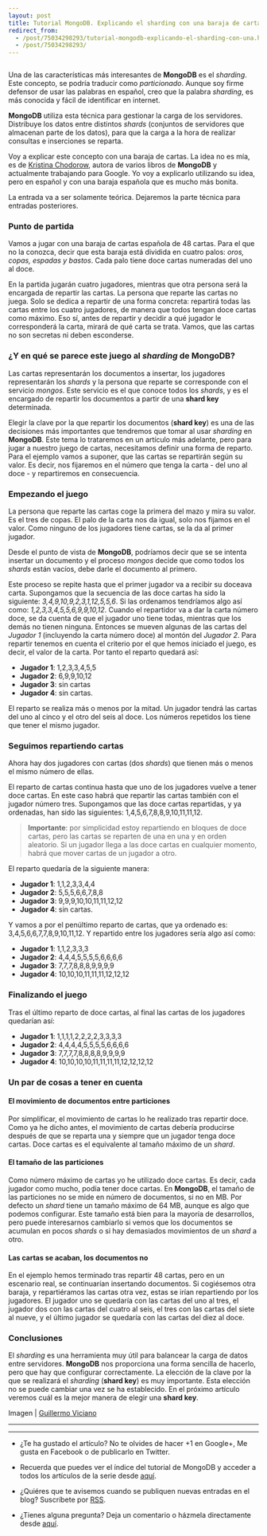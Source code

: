 ```yaml
---
layout: post
title: Tutorial MongoDB. Explicando el sharding con una baraja de cartas
redirect_from:
  - /post/75034298293/tutorial-mongodb-explicando-el-sharding-con-una.html
  - /post/75034298293/
---
```



<p><img src="http://31.media.tumblr.com/a3646f5efc4bb551d1005763127cd175/tumblr_inline_n04sjcGiLB1sno6e9.jpg" alt=""/></p>

<p>Una de las características más interesantes de <strong>MongoDB</strong> es el <em>sharding</em>. Este concepto, se podría traducir como <em>particionado</em>. Aunque soy firme defensor de usar las palabras en español, creo que la palabra <em>sharding</em>, es más conocida y fácil de identificar en internet.</p>

<p><strong>MongoDB</strong> utiliza esta técnica para gestionar la carga de los servidores. Distribuye los datos entre distintos <em>shards</em> (conjuntos de servidores que almacenan parte de los datos), para que la carga a la hora de realizar consultas e inserciones se reparta.</p>

<p>Voy a explicar este concepto con una baraja de cartas. La idea no es mía, es de <a href="http://www.kchodorow.com/blog/2011/01/04/how-to-choose-a-shard-key-the-card-game/">Kristina Chodorow</a>, autora de varios libros de <strong>MongoDB</strong> y actualmente trabajando para Google. Yo voy a explicarlo utilizando su idea, pero en español y con una baraja española que es mucho más bonita.</p>

<p>La entrada va a ser solamente teórica. Dejaremos la parte técnica para entradas posteriores.</p>

<h3>Punto de partida</h3>

<p>Vamos a jugar con una baraja de cartas española de 48 cartas. Para el que no la conozca, decir que esta baraja está dividida en cuatro palos: <em>oros, copas, espadas y bastos</em>. Cada palo tiene doce cartas numeradas del uno al doce.</p>

<p>En la partida jugarán cuatro jugadores, mientras que otra persona será la encargada de repartir las cartas. La persona que reparte las cartas no juega. Solo se dedica a repartir de una forma concreta: repartirá todas las cartas entre los cuatro jugadores, de manera que todos tengan doce cartas como máximo. Eso sí, antes de repartir y decidir a qué jugador le corresponderá la carta, mirará de qué carta se trata. Vamos, que las cartas no son secretas ni deben esconderse.</p>

<h3>¿Y en qué se parece este juego al <em>sharding</em> de <strong>MongoDB</strong>?</h3>

<p>Las cartas representarán los documentos a insertar, los jugadores representarán los <em>shards</em> y la persona que reparte se corresponde con el servicio <em>mongos</em>. Este servicio es el que conoce todos los <em>shards</em>, y es el encargado de repartir los documentos a partir de una <strong>shard key</strong> determinada.</p>

<p>Elegir la clave por la que repartir los documentos (<strong>shard key</strong>) es una de las decisiones más importantes que tendremos que tomar al usar <em>sharding</em> en <strong>MongoDB</strong>. Este tema lo trataremos en un artículo más adelante, pero para jugar a nuestro juego de cartas, necesitamos definir una forma de reparto. Para el ejemplo vamos a suponer, que las cartas se repartirán según su valor. Es decir, nos fijaremos en el número que tenga la carta - del uno al doce - y repartiremos en consecuencia.</p>

<h3>Empezando el juego</h3>

<p>La persona que reparte las cartas coge la primera del mazo y mira su valor. Es el tres de copas. El palo de la carta nos da igual, solo nos fijamos en el valor. Como ninguno de los jugadores tiene cartas, se la da al primer jugador.</p>

<p>Desde el punto de vista de <strong>MongoDB</strong>,  podríamos decir que se se intenta insertar un documento y el proceso <em>mongos</em> decide que como todos los <em>shards</em> están vacíos, debe darle el documento al primero.</p>

<p>Este proceso se repite hasta que el primer jugador va a recibir su doceava carta. Supongamos que la secuencia de las doce cartas ha sido la siguiente: <em>3,4,9,10,9,2,3,1,12,5,5,6</em>. Si las ordenamos tendríamos algo así como: <em>1,2,3,3,4,5,5,6,9,9,10,12</em>. Cuando el repartidor va a dar la carta número doce, se da cuenta de que el jugador uno tiene todas, mientras que los demás no tienen ninguna. Entonces se mueven algunas de las cartas del <em>Jugador 1</em> (incluyendo la carta número doce) al montón del <em>Jugador 2</em>. Para repartir tenemos en cuenta el criterio por el que hemos iniciado el juego, es decir, el valor de la carta. Por tanto el reparto quedará así:</p>

<ul><li><strong>Jugador 1</strong>: 1,2,3,3,4,5,5</li>
<li><strong>Jugador 2</strong>: 6,9,9,10,12</li>
<li><strong>Jugador 3</strong>: sin cartas</li>
<li><strong>Jugador 4</strong>: sin cartas.</li>
</ul><p>El reparto se realiza más o menos por la mitad. Un jugador tendrá las cartas del uno al cinco y el otro del seis al doce. Los números repetidos los tiene que tener el mismo jugador.</p>

<h3>Seguimos repartiendo cartas</h3>

<p>Ahora hay dos jugadores con cartas (dos <em>shards</em>) que tienen más o menos el mismo número de ellas.</p>

<p>El reparto de cartas continua hasta que uno de los jugadores vuelve a tener doce cartas. En este caso habrá que repartir las cartas también con el jugador número tres. Supongamos que las doce cartas repartidas, y ya ordenadas, han sido las siguientes: 1,4,5,6,7,8,8,9,10,11,11,12.</p>

<blockquote>
  <p><strong>Importante</strong>: por simplicidad estoy repartiendo en bloques de doce cartas, pero las cartas se reparten de una en una y en orden aleatorio. Si un jugador llega a las doce cartas en cualquier momento, habrá que mover cartas de un jugador a otro.</p>
</blockquote>

<p>El reparto quedaría de la siguiente manera:</p>

<ul><li><strong>Jugador 1</strong>: 1,1,2,3,3,4,4</li>
<li><strong>Jugador 2</strong>: 5,5,5,6,6,7,8,8</li>
<li><strong>Jugador 3</strong>: 9,9,9,10,10,11,11,12,12</li>
<li><strong>Jugador 4</strong>: sin cartas.</li>
</ul><p>Y vamos a por el penúltimo reparto de cartas, que ya ordenado es: 3,4,5,6,6,7,7,8,9,10,11,12. Y repartido entre los jugadores sería algo así como:</p>

<ul><li><strong>Jugador 1</strong>: 1,1,2,3,3,3</li>
<li><strong>Jugador 2</strong>: 4,4,4,5,5,5,5,6,6,6,6</li>
<li><strong>Jugador 3</strong>: 7,7,7,8,8,8,9,9,9,9</li>
<li><strong>Jugador 4</strong>: 10,10,10,11,11,11,12,12,12</li>
</ul><h3>Finalizando el juego</h3>

<p>Tras el último reparto de doce cartas, al final las cartas de los jugadores quedarían así:</p>

<ul><li><strong>Jugador 1</strong>: 1,1,1,1,2,2,2,2,3,3,3,3</li>
<li><strong>Jugador 2</strong>: 4,4,4,4,5,5,5,5,6,6,6,6</li>
<li><strong>Jugador 3</strong>: 7,7,7,7,8,8,8,8,9,9,9,9</li>
<li><strong>Jugador 4</strong>: 10,10,10,10,11,11,11,11,12,12,12,12</li>
</ul><h3>Un par de cosas a tener en cuenta</h3>

<h4>El movimiento de documentos entre particiones</h4>

<p>Por simplificar, el movimiento de cartas lo he realizado tras repartir doce. Como ya he dicho antes, el movimiento de cartas debería producirse después de que se reparta una y siempre que un jugador tenga doce cartas. Doce cartas es el equivalente al tamaño máximo de un <em>shard</em>.</p>

<h4>El tamaño de las particiones</h4>

<p>Como número máximo de cartas yo he utilizado doce cartas. Es decir, cada jugador como mucho, podía tener doce cartas. En <strong>MongoDB</strong>, el tamaño de las particiones no se mide en número de documentos, si no en MB. Por defecto un <em>shard</em> tiene un tamaño máximo de 64 MB, aunque es algo que podemos configurar. Este tamaño está bien para la mayoría de desarrollos, pero puede interesarnos cambiarlo si vemos que los documentos se acumulan en pocos <em>shards</em> o si hay demasiados movimientos de un <em>shard</em> a otro.</p>

<h4>Las cartas se acaban, los documentos no</h4>

<p>En el ejemplo hemos terminado tras repartir 48 cartas, pero en un escenario real, se continuarían insertando documentos.  Si cogiésemos otra baraja, y repartiéramos las cartas otra vez, estas se irían repartiendo por los jugadores. El jugador uno se quedaría con las cartas del uno al tres, el jugador dos con las cartas del cuatro al seis, el tres con las cartas del siete al nueve, y el último jugador se quedaría con las cartas del diez al doce.</p>

<h3>Conclusiones</h3>

<p>El <em>sharding</em> es una herramienta muy útil para balancear la carga de datos entre servidores. <strong>MongoDB</strong> nos proporciona una forma sencilla de hacerlo, pero que hay que configurar correctamente. La elección de la clave por la que se realizará el <em>sharding</em> (<strong>shard key</strong>) es muy importante. Esta elección no se puede cambiar una vez se ha establecido. En el próximo artículo veremos cuál es la mejor manera de elegir una <strong>shard key</strong>.</p>

<p>Imagen | <a href="http://www.flickr.com/photos/16435172@N05/3543021627/in/photolist-6p5UTM-6QJjJ8-6QJjP6-6QNoxm-6SvA7H-6U2hrz-71xyuT-7bwxNv-7dLd5z-7f2oJo-7gCGUJ-7iFNHR-7kANZs-7x3xZs-9PvAmW-foEJpd-dxK6PA-8FsFzV-8FsFxP-8FsFuX-8MGdGK-j6bcMh-7DirQm-8N1gZp-81aRGf-azzWZS-9XpnKq-9XEpKS-7HCQz6-abNYLb-98nQue-7UMxTR-8FsFyX-7M5r9P-9FUeyV-aBmBVA-82Y9pE-7Z6mug-9XBwvz-9XpnRh-eWXvQw-8kYWWk-egKFMy-8Nc38b-99xnop-bH29cz-8vDMEM-8PXwUh-adSeyj-8QeUJN-bSC5Ap">Guillermo Viciano</a></p>

<hr><hr><ul><li><p>¿Te ha gustado el artículo? No te olvides de hacer +1 en Google+, Me gusta en Facebook o de publicarlo en Twitter.</p></li>
<li><p>Recuerda que puedes ver el índice del tutorial de MongoDB y acceder a todos los artículos de la serie desde <a href="http://www.charlascylon.com/mongodb" title="Enlace a página principal del tutorial">aquí</a>.</p></li>
<li><p>¿Quiéres que te avisemos cuando se publiquen nuevas entradas en el blog? Suscríbete por <a href="feed://www.charlascylon.com/feed.xml" title="Suscripción RSS">RSS</a>.</p></li>
<li><p>¿Tienes alguna pregunta? Deja un comentario o házmela directamente desde <a href="http://www.charlascylon.com/ask" title="Enlace a preguntas">aquí</a>.</p></li>
</ul>
